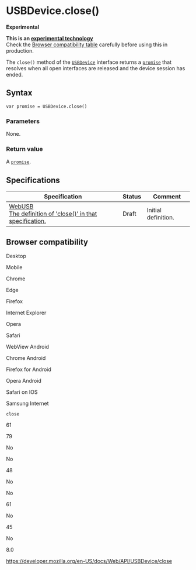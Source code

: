 USBDevice.close()
=================

**Experimental**

**This is an [experimental technology](https://developer.mozilla.org/en-US/docs/MDN/Guidelines/Conventions_definitions#experimental)**  
Check the [Browser compatibility table](#browser_compatibility) carefully before using this in production.

The `close()` method of the [`USBDevice`](../usbdevice) interface returns a [`promise`](https://developer.mozilla.org/en-US/docs/Web/JavaScript/Reference/Global_Objects/Promise) that resolves when all open interfaces are released and the device session has ended.

Syntax
------

    var promise = USBDevice.close()

### Parameters

None.

### Return value

A [`promise`](https://developer.mozilla.org/en-US/docs/Web/JavaScript/Reference/Global_Objects/Promise).

Specifications
--------------

<table><thead><tr class="header"><th>Specification</th><th>Status</th><th>Comment</th></tr></thead><tbody><tr class="odd"><td><a href="https://wicg.github.io/webusb/#dom-usbdevice-close">WebUSB<br />
<span class="small">The definition of 'close()' in that specification.</span></a></td><td><span class="spec-draft">Draft</span></td><td>Initial definition.</td></tr></tbody></table>

Browser compatibility
---------------------

Desktop

Mobile

Chrome

Edge

Firefox

Internet Explorer

Opera

Safari

WebView Android

Chrome Android

Firefox for Android

Opera Android

Safari on IOS

Samsung Internet

`close`

61

79

No

No

48

No

No

61

No

45

No

8.0

<a href="https://developer.mozilla.org/en-US/docs/Web/API/USBDevice/close" class="_attribution-link">https://developer.mozilla.org/en-US/docs/Web/API/USBDevice/close</a>
